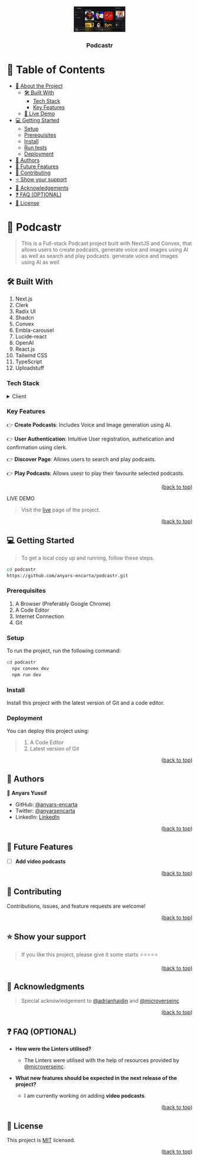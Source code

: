 <a name="readme-top"></a>

<div align="center">

 <!-- LOGO -->

  <img src="./public/images/podcaster.png" alt="logo" width="140"  height="auto" />
  <br/>

<!-- MAIN HEADING -->

  <h3><b>Podcastr</b></h3>

</div>

<!-- TABLE OF CONTENTS -->
# 📗 Table of Contents

- [📖 About the Project](#about-project)
  - [🛠 Built With](#built-with)
    - [Tech Stack](#tech-stack)
    - [Key Features](#key-features)
  - [🚀 Live Demo](#live-demo)
- [💻 Getting Started](#getting-started)
  - [Setup](#setup)
  - [Prerequisites](#prerequisites)
  - [Install](#install)
  - [Run tests](#run-tests)
  - [Deployment](#deployment)
- [👥 Authors](#authors)
- [🔭 Future Features](#future-features)
- [🤝 Contributing](#contributing)
- [⭐️ Show your support](#support)
- [🙏 Acknowledgements](#acknowledgements)
- [❓ FAQ (OPTIONAL)](#faq)
- [📝 License](#license)

<!-- INTRO -->
# 📖 Podcastr <a name="about-project"></a>

> This is a Full-stack Podcast project built with NextJS and Convex, that allows users to create podcasts, generate voice and images using AI as well as search and play podcasts.
> generate voice and images using AI as well

## 🛠 Built With <a name="built-with"></a>
1. Next.js
2. Clerk
3. Radix UI
4. Shadcn
5. Convex
6. Embla-carousel
7. Lucide-react
8. OpenAI
9. React.js
10. Tailwind CSS
11. TypeScript
12. Uploadstuff

### Tech Stack <a name="tech-stack"></a>

<details>
  <summary>Client</summary>
  <ul>
    <li><a href="https://nextjs.org/">Next.js</a></li>
    <li><a href="https://clerk.com/">Clerk</a></li>
    <li><a href="https://www.radix-ui.com/">Radix UI</a></li>
    <li><a href="https://ui.shadcn.com/">Shadcn</a></li>
    <li><a href="https://docs.convex.dev/home">Convex</a></li>
    <li><a href="https://www.embla-carousel.com/">Embla-carousel</a></li>
    <li><a href="https://lucide.dev/guide/packages/lucide-react">Lucide-react</a></li>
    <li><a href="https://platform.openai.com/docs/overview">OpenAI</a></li>
    <li><a href="https://react.dev/">React.js</a></li>
    <li><a href="https://tailwindcss.com/">Tailwind CSS</a></li>
    <li><a href="https://www.typescriptlang.org/">TypeScript</a></li>
    <li><a href="https://www.typescriptlang.org/">Uploadstuff</a></li>
  </ul>
</details>

<!-- Features -->

### Key Features <a name="key-features"></a>

👉 **Create Podcasts**: Includes Voice and Image generation using AI.

👉 **User Authentication**: Intuitive User registration, authetication and confirmation using clerk.

👉 **Discover Page**: Allows users to search and play podcasts.

👉 **Play Podcasts**: Allows usesr to play their favourite selected podcasts.

<p align="right">(<a href="#readme-top">back to top</a>)</p>

<!-- LIVE DEMO -->

LIVE DEMO

> Visit the [live](https://anyars-podcastr.vercel.app/) page of the project.

<p align="right">(<a href="#readme-top">back to top</a>)</p>

<!-- GETTING STARTED -->

## 💻 Getting Started <a name="getting-started"></a>

> To get a local copy up and running, follow these steps.
> 
```sh
cd podcastr
https://github.com/anyars-encarta/podcastr.git
```

### Prerequisites

1. A Browser (Preferably Google Chrome)
2. A Code Editor
3. Internet Connection
4. Git

<!-- SETUP -->
### Setup

To run the project, run the following command:

```sh
cd podcastr
  npx convex dev 
  npm run dev
```

<!-- INSTALL -->

### Install

Install this project with the latest version of Git and a code editor.

### Deployment

You can deploy this project using:
>1. A Code Editor
>2. Latest version of Git

<p align="right">(<a href="#readme-top">back to top</a>)</p>

<!-- AUTHORS -->
## 👥 Authors <a name="authors"></a>

👤 **Anyars Yussif**

- GitHub: [@anyars-encarta](https://github.com/anyars-encarta)
- Twitter: [@anyarsencarta](https://twitter.com/anyarsencarta)
- LinkedIn: [LinkedIn](https://www.linkedin.com/in/anyars-yussif/)


<p align="right">(<a href="#readme-top">back to top</a>)</p>

## 🔭 Future Features <a name="future-features"></a>

- [ ] **Add video podcasts**

<p align="right">(<a href="#readme-top">back to top</a>)</p>

<!-- CONTRIBUTION -->
## 🤝 Contributing <a name="contributing"></a>

Contributions, issues, and feature requests are welcome!

<p align="right">(<a href="#readme-top">back to top</a>)</p>

<!--SUPPORT -->

## ⭐️ Show your support <a name="support"></a>

> If you like this project, please give it some starts ⭐️⭐️⭐️⭐️⭐️

<p align="right">(<a href="#readme-top">back to top</a>)</p>

<!-- ACKNOWLEDGEMENTS -->
## 🙏 Acknowledgments <a name="acknowledgements"></a>

> Special acknowledgement to [@adrianhajdin](https://github.com/adrianhajdin) and [@microverseinc](https://github.com/microverseinc)

<p align="right">(<a href="#readme-top">back to top</a>)</p>

<!-- FAQS -->
## ❓ FAQ (OPTIONAL) <a name="faq"></a>

- **How were the Linters utilised?**

  - The Linters were utilised with the help of resources provided by [@microverseinc](https://github.com/microverseinc).

- **What new features should be expected in the next release of the project?**

  - I am currently working on adding **video podcasts**.

<p align="right">(<a href="#readme-top">back to top</a>)</p>

<!-- LICENSE -->

## 📝 License <a name="license"></a>

This project is [MIT](./LICENSE) licensed.

<p align="right">(<a href="#readme-top">back to top</a>)</p>
